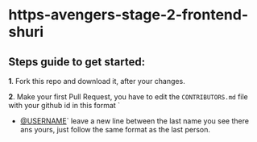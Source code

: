# https-avengers-stage-2-frontend-shuri

## Steps guide to get started:
**1**. Fork this repo and download it, after your changes.

**2**. Make your first Pull Request, you have to edit the `CONTRIBUTORS.md` file with your github id in this format `
-  [@USERNAME](https://github.com/USERNAME)` leave a new line between the last name you see there ans yours, just follow the same format as the last person.
